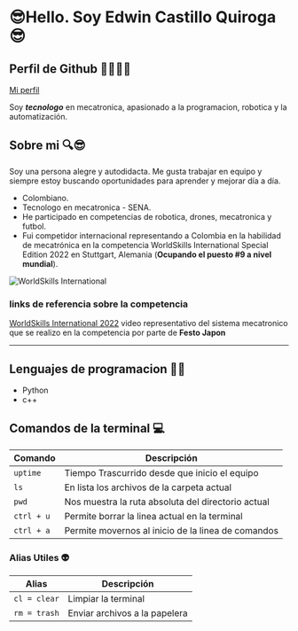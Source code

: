 # 😎Hello. Soy Edwin Castillo Quiroga😎

## Perfil de Github 👨🏻‍🦱🔥

[Mi perfil](https://github.com/Edcast10)

Soy ***tecnologo*** en mecatronica, apasionado a la programacion, robotica y la automatización.

## Sobre mi 🔍😎

Soy una persona alegre y autodidacta. Me gusta trabajar en equipo y siempre estoy buscando oportunidades para aprender y mejorar día a día.

* Colombiano.
* Tecnologo en mecatronica - SENA.
* He participado en competencias de robotica, drones, mecatronica y futbol.
* Fui competidor internacional representando a Colombia en la habilidad de mecatrónica en la competencia WorldSkills International Special Edition 2022 en Stuttgart, Alemania (**Ocupando el puesto #9 a nivel mundial**).

![WorldSkills International](https://live.staticflickr.com/65535/52413043263_7f6d160168_c.jpg)

### links de referencia sobre la competencia

[WorldSkills International 2022](https://www.youtube.com/watch?v=TC9xxPNASv8&t=5s) video representativo del sistema mecatronico que se realizo en la competencia por parte de **Festo Japon**

----

## Lenguajes de programacion 🧑‍💻

* Python
* c++

## Comandos de la terminal 💻

| Comando        | Descripción                                        |
| -------------- | -------------------------------------------------- |
| ```uptime```   | Tiempo Trascurrido desde que inicio el equipo      |
| ```ls```       | En lista los archivos de la carpeta actual         |
| ```pwd```      | Nos muestra la ruta absoluta del directorio actual |
| ```ctrl + u``` | Permite borrar la linea actual en la terminal      |
| ```ctrl + a``` | Permite movernos al inicio de la linea de comandos |

### Alias Utiles 👽

| Alias            | Descripción                   |
| ---------------- | ----------------------------- |
| ```cl = clear``` | Limpiar la terminal           |
| ```rm = trash``` | Enviar archivos a la papelera |

